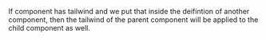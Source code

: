 If component has tailwind and we put that inside the deifintion of another component, then the tailwind of the parent component will be applied to the child component as well. 
